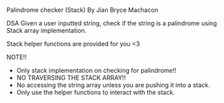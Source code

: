 Palindrome checker (Stack)
By Jian Bryce Machacon

DSA
Given a user inputted string, check if the string is a palindrome using Stack array implementation.

Stack helper functions are provided for you <3

NOTE!!  
   - Only stack implementation on checking for palindrome!!
   - NO TRAVERSING THE STACK ARRAY!!
   - No accessing the string array unless you are pushing it into a stack.
   - Only use the helper functions to interact with the stack.